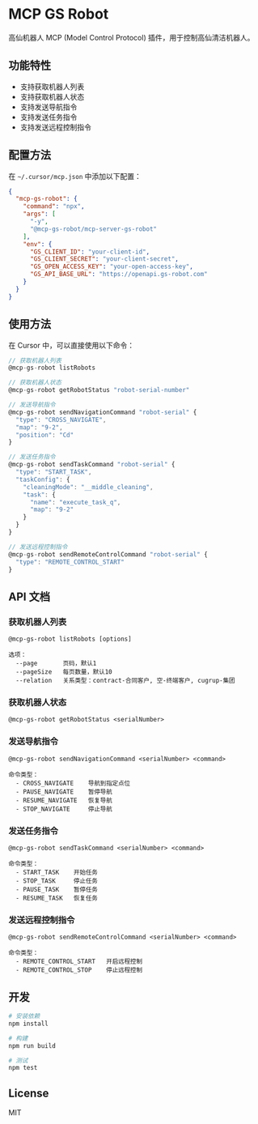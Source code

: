 # MCP GS Robot

高仙机器人 MCP (Model Control Protocol) 插件，用于控制高仙清洁机器人。

## 功能特性

- 支持获取机器人列表
- 支持获取机器人状态
- 支持发送导航指令
- 支持发送任务指令
- 支持发送远程控制指令

## 配置方法

在 `~/.cursor/mcp.json` 中添加以下配置：

```json
{
  "mcp-gs-robot": {
    "command": "npx",
    "args": [
      "-y",
      "@mcp-gs-robot/mcp-server-gs-robot"
    ],
    "env": {
      "GS_CLIENT_ID": "your-client-id",
      "GS_CLIENT_SECRET": "your-client-secret",
      "GS_OPEN_ACCESS_KEY": "your-open-access-key",
      "GS_API_BASE_URL": "https://openapi.gs-robot.com"
    }
  }
}
```

## 使用方法

在 Cursor 中，可以直接使用以下命令：

```typescript
// 获取机器人列表
@mcp-gs-robot listRobots

// 获取机器人状态
@mcp-gs-robot getRobotStatus "robot-serial-number"

// 发送导航指令
@mcp-gs-robot sendNavigationCommand "robot-serial" {
  "type": "CROSS_NAVIGATE",
  "map": "9-2",
  "position": "Cd"
}

// 发送任务指令
@mcp-gs-robot sendTaskCommand "robot-serial" {
  "type": "START_TASK",
  "taskConfig": {
    "cleaningMode": "__middle_cleaning",
    "task": {
      "name": "execute_task_q",
      "map": "9-2"
    }
  }
}

// 发送远程控制指令
@mcp-gs-robot sendRemoteControlCommand "robot-serial" {
  "type": "REMOTE_CONTROL_START"
}
```

## API 文档

### 获取机器人列表

```
@mcp-gs-robot listRobots [options]

选项：
  --page       页码，默认1
  --pageSize   每页数量，默认10
  --relation   关系类型：contract-合同客户, 空-终端客户, cugrup-集团
```

### 获取机器人状态

```
@mcp-gs-robot getRobotStatus <serialNumber>
```

### 发送导航指令

```
@mcp-gs-robot sendNavigationCommand <serialNumber> <command>

命令类型：
  - CROSS_NAVIGATE    导航到指定点位
  - PAUSE_NAVIGATE    暂停导航
  - RESUME_NAVIGATE   恢复导航
  - STOP_NAVIGATE     停止导航
```

### 发送任务指令

```
@mcp-gs-robot sendTaskCommand <serialNumber> <command>

命令类型：
  - START_TASK    开始任务
  - STOP_TASK     停止任务
  - PAUSE_TASK    暂停任务
  - RESUME_TASK   恢复任务
```

### 发送远程控制指令

```
@mcp-gs-robot sendRemoteControlCommand <serialNumber> <command>

命令类型：
  - REMOTE_CONTROL_START   开启远程控制
  - REMOTE_CONTROL_STOP    停止远程控制
```

## 开发

```bash
# 安装依赖
npm install

# 构建
npm run build

# 测试
npm test
```

## License

MIT 